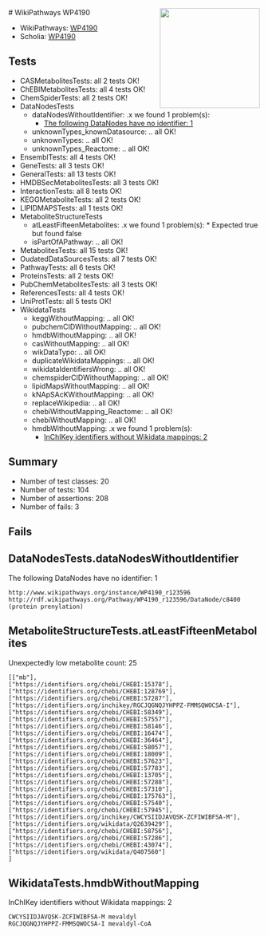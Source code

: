 <img style="float: right; width: 200px" src="https://upload.wikimedia.org/wikipedia/commons/thumb/8/83/Wplogo_with_text_500.png/640px-Wplogo_with_text_500.png" />
# WikiPathways WP4190

* WikiPathways: [WP4190](https://new.wikipathways.org/pathways/WP4190)
* Scholia: [WP4190](https://scholia.toolforge.org/wikipathways/WP4190)
## Tests
* CASMetabolitesTests: all 2 tests OK!
* ChEBIMetabolitesTests: all 4 tests OK!
* ChemSpiderTests: all 2 tests OK!
* DataNodesTests
    * dataNodesWithoutIdentifier: .x we found 1 problem(s):
        * [The following DataNodes have no identifier: 1](#d2d32fa0)
    * unknownTypes_knownDatasource: .. all OK!
    * unknownTypes: .. all OK!
    * unknownTypes_Reactome: .. all OK!
* EnsemblTests: all 4 tests OK!
* GeneTests: all 3 tests OK!
* GeneralTests: all 13 tests OK!
* HMDBSecMetabolitesTests: all 3 tests OK!
* InteractionTests: all 8 tests OK!
* KEGGMetaboliteTests: all 2 tests OK!
* LIPIDMAPSTests: all 1 tests OK!
* MetaboliteStructureTests
    * atLeastFifteenMetabolites: .x we found 1 problem(s):
            * Expected true but found false
    * isPartOfAPathway: .. all OK!
* MetabolitesTests: all 15 tests OK!
* OudatedDataSourcesTests: all 7 tests OK!
* PathwayTests: all 6 tests OK!
* ProteinsTests: all 2 tests OK!
* PubChemMetabolitesTests: all 3 tests OK!
* ReferencesTests: all 4 tests OK!
* UniProtTests: all 5 tests OK!
* WikidataTests
    * keggWithoutMapping: .. all OK!
    * pubchemCIDWithoutMapping: .. all OK!
    * hmdbWithoutMapping: .. all OK!
    * casWithoutMapping: .. all OK!
    * wikDataTypo: .. all OK!
    * duplicateWikidataMappings: .. all OK!
    * wikidataIdentifiersWrong: .. all OK!
    * chemspiderCIDWithoutMapping: .. all OK!
    * lipidMapsWithoutMapping: .. all OK!
    * kNApSAcKWithoutMapping: .. all OK!
    * replaceWikipedia: .. all OK!
    * chebiWithoutMapping_Reactome: .. all OK!
    * chebiWithoutMapping: .. all OK!
    * hmdbWithoutMapping: .x we found 1 problem(s):
        * [InChIKey identifiers without Wikidata mappings: 2](#bcb0929f)


## Summary

* Number of test classes: 20
* Number of tests: 104
* Number of assertions: 208
* Number of fails: 3

## Fails

<a name="d2d32fa0" />

## DataNodesTests.dataNodesWithoutIdentifier

The following DataNodes have no identifier: 1
```
http://www.wikipathways.org/instance/WP4190_r123596 http://rdf.wikipathways.org/Pathway/WP4190_r123596/DataNode/c8400 (protein prenylation)
```

<a name="3b0f97c2" />

## MetaboliteStructureTests.atLeastFifteenMetabolites

Unexpectedly low metabolite count: 25

```
[["mb"],
["https://identifiers.org/chebi/CHEBI:15378"],
["https://identifiers.org/chebi/CHEBI:128769"],
["https://identifiers.org/chebi/CHEBI:57287"],
["https://identifiers.org/inchikey/RGCJQGNQJYHPPZ-FMMSQWOCSA-I"],
["https://identifiers.org/chebi/CHEBI:58349"],
["https://identifiers.org/chebi/CHEBI:57557"],
["https://identifiers.org/chebi/CHEBI:58146"],
["https://identifiers.org/chebi/CHEBI:16474"],
["https://identifiers.org/chebi/CHEBI:36464"],
["https://identifiers.org/chebi/CHEBI:58057"],
["https://identifiers.org/chebi/CHEBI:18009"],
["https://identifiers.org/chebi/CHEBI:57623"],
["https://identifiers.org/chebi/CHEBI:57783"],
["https://identifiers.org/chebi/CHEBI:13705"],
["https://identifiers.org/chebi/CHEBI:57288"],
["https://identifiers.org/chebi/CHEBI:57310"],
["https://identifiers.org/chebi/CHEBI:175763"],
["https://identifiers.org/chebi/CHEBI:57540"],
["https://identifiers.org/chebi/CHEBI:57945"],
["https://identifiers.org/inchikey/CWCYSIIDJAVQSK-ZCFIWIBFSA-M"],
["https://identifiers.org/wikidata/Q2639429"],
["https://identifiers.org/chebi/CHEBI:58756"],
["https://identifiers.org/chebi/CHEBI:57286"],
["https://identifiers.org/chebi/CHEBI:43074"],
["https://identifiers.org/wikidata/Q407560"]
]
```

<a name="bcb0929f" />

## WikidataTests.hmdbWithoutMapping

InChIKey identifiers without Wikidata mappings: 2
```
CWCYSIIDJAVQSK-ZCFIWIBFSA-M	mevaldyl
RGCJQGNQJYHPPZ-FMMSQWOCSA-I	mevaldyl-CoA
```

